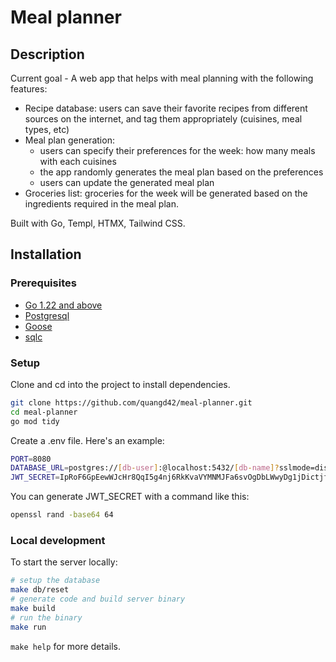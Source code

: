 # Meal planner

## Description

Current goal - A web app that helps with meal planning with the following features:

- Recipe database: users can save their favorite recipes from different sources on the internet, and tag them appropriately (cuisines, meal types, etc)
- Meal plan generation:
  - users can specify their preferences for the week: how many meals with each cuisines
  - the app randomly generates the meal plan based on the preferences
  - users can update the generated meal plan
- Groceries list: groceries for the week will be generated based on the ingredients required in the meal plan.

Built with Go, Templ, HTMX, Tailwind CSS.

## Installation

### Prerequisites

- [Go 1.22 and above](https://go.dev/doc/install)
- [Postgresql](https://www.postgresql.org/download/)
- [Goose](https://github.com/pressly/goose)
- [sqlc](https://github.com/sqlc-dev/sqlc)

### Setup

Clone and cd into the project to install dependencies.

```sh
git clone https://github.com/quangd42/meal-planner.git
cd meal-planner
go mod tidy
```

Create a .env file. Here's an example:

```sh
PORT=8080
DATABASE_URL=postgres://[db-user]:@localhost:5432/[db-name]?sslmode=disable
JWT_SECRET=IpRoF6GpEewWJcHr8QqI5g4nj6RkKvaVYMNMJFa6svOgDbLWwyDg1jDictjfBIzY
```

You can generate JWT_SECRET with a command like this:

```sh
openssl rand -base64 64
```

### Local development

To start the server locally:

```sh
# setup the database
make db/reset
# generate code and build server binary
make build
# run the binary
make run
```

`make help` for more details.
